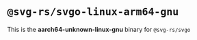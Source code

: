 # `@svg-rs/svgo-linux-arm64-gnu`

This is the **aarch64-unknown-linux-gnu** binary for `@svg-rs/svgo`
